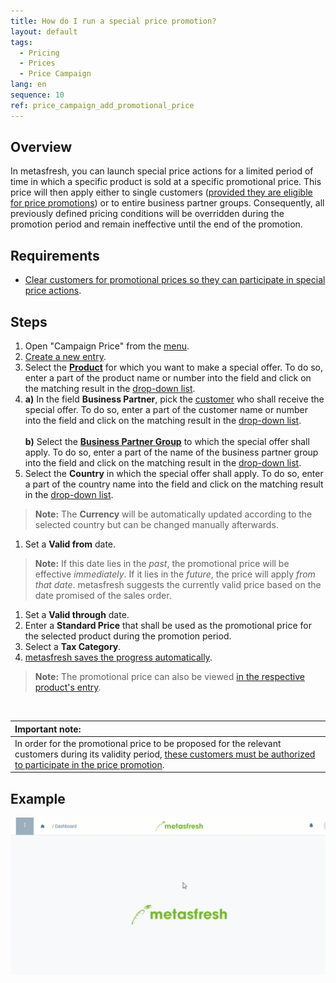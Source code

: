 ```yaml
---
title: How do I run a special price promotion?
layout: default
tags:
  - Pricing
  - Prices
  - Price Campaign
lang: en
sequence: 10
ref: price_campaign_add_promotional_price
---
```


## Overview
In metasfresh, you can launch special price actions for a limited period of time in which a specific product is sold at a specific promotional price. This price will then apply either to single customers ([provided they are eligible for price promotions](Price_campaign_allow_promotional_price)) or to entire business partner groups. Consequently, all previously defined pricing conditions will be overridden during the promotion period and remain ineffective until the end of the promotion.

## Requirements
- [Clear customers for promotional prices so they can participate in special price actions](Price_campaign_allow_promotional_price).

## Steps
1. Open "Campaign Price" from the [menu](Menu).
1. [Create a new entry](New_Record_Window).
1. Select the [**Product**](NewProduct) for which you want to make a special offer. To do so, enter a part of the product name or number into the field and click on the matching result in the <a href="Keyboard_shortcuts_reference#dropdown" title="Dynamic Search Box (Autocompletion)">drop-down list</a>.
1. **a)** In the field **Business Partner**, pick the [customer](New_business_partner_customer) who shall receive the special offer. To do so, enter a part of the customer name or number into the field and click on the matching result in the <a href="Keyboard_shortcuts_reference#dropdown" title="Dynamic Search Box (Autocompletion)">drop-down list</a>.<br><br>
**b)** Select the [**Business Partner Group**](New_Business_Partner_Group) to which the special offer shall apply. To do so, enter a part of the name of the business partner group into the field and click on the matching result in the <a href="Keyboard_shortcuts_reference#dropdown" title="Dynamic Search Box (Autocompletion)">drop-down list</a>.
1. Select the **Country** in which the special offer shall apply. To do so, enter a part of the country name into the field and click on the matching result in the <a href="Keyboard_shortcuts_reference#dropdown" title="Dynamic Search Box (Autocompletion)">drop-down list</a>.
 >**Note:** The **Currency** will be automatically updated according to the selected country but can be changed manually afterwards.

1. Set a **Valid from** date.
 >**Note:** If this date lies in the *past*, the promotional price will be effective *immediately*. If it lies in the *future*, the price will apply *from that date*. metasfresh suggests the currently valid price based on the date promised of the sales order.

1. Set a **Valid through** date.
1. Enter a **Standard Price** that shall be used as the promotional price for the selected product during the promotion period.
1. Select a **Tax Category**.
1. [metasfresh saves the progress automatically](Saveindicator).
 >**Note:** The promotional price can also be viewed [in the respective product's entry](Product_promotional_price).

<br>

| **Important note:** |
| :--- |
| In order for the promotional price to be proposed for the relevant customers during its validity period, [these customers must be authorized to participate in the price promotion](Price_campaign_allow_promotional_price). |

## Example
![](../DE/assets/Preiskampagne_Aktionspreis_anlegen.gif)
